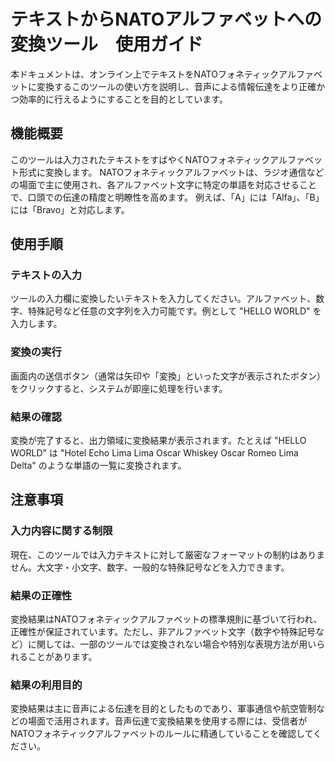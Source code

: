 # テキストからNATOアルファベットへの変換ツール　使用ガイド

本ドキュメントは、オンライン上でテキストをNATOフォネティックアルファベットに変換するこのツールの使い方を説明し、音声による情報伝達をより正確かつ効率的に行えるようにすることを目的としています。

## 機能概要

このツールは入力されたテキストをすばやくNATOフォネティックアルファベット形式に変換します。 NATOフォネティックアルファベットは、ラジオ通信などの場面で主に使用され、各アルファベット文字に特定の単語を対応させることで、口頭での伝達の精度と明瞭性を高めます。 例えば、「A」には「Alfa」、「B」には「Bravo」と対応します。

## 使用手順

### テキストの入力
ツールの入力欄に変換したいテキストを入力してください。アルファベット、数字、特殊記号など任意の文字列を入力可能です。例として "HELLO WORLD" を入力します。

### 変換の実行
画面内の送信ボタン（通常は矢印や「変換」といった文字が表示されたボタン）をクリックすると、システムが即座に処理を行います。

### 結果の確認
変換が完了すると、出力領域に変換結果が表示されます。たとえば "HELLO WORLD" は "Hotel Echo Lima Lima Oscar Whiskey Oscar Romeo Lima Delta" のような単語の一覧に変換されます。

## 注意事項

### 入力内容に関する制限
現在、このツールでは入力テキストに対して厳密なフォーマットの制約はありません。大文字・小文字、数字、一般的な特殊記号などを入力できます。

### 結果の正確性
変換結果はNATOフォネティックアルファベットの標準規則に基づいて行われ、正確性が保証されています。ただし、非アルファベット文字（数字や特殊記号など）に関しては、一部のツールでは変換されない場合や特別な表現方法が用いられることがあります。

### 結果の利用目的
変換結果は主に音声による伝達を目的としたものであり、軍事通信や航空管制などの場面で活用されます。音声伝達で変換結果を使用する際には、受信者がNATOフォネティックアルファベットのルールに精通していることを確認してください。